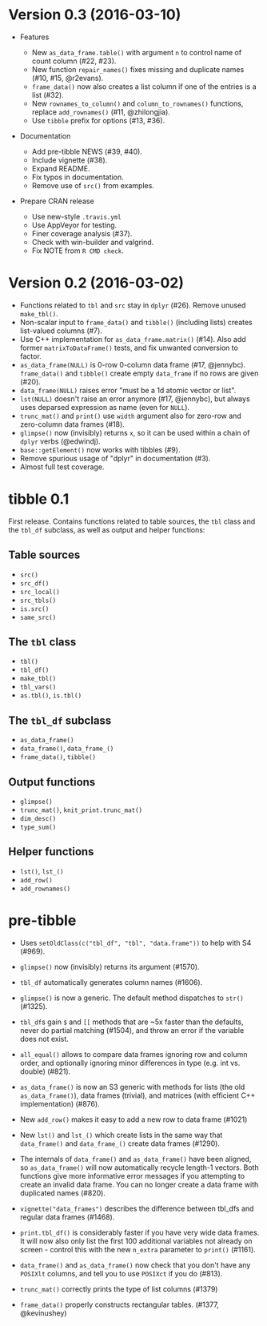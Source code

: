 Version 0.3 (2016-03-10)
===


- Features
    - New `as_data_frame.table()` with argument `n` to control name of count column (#22, #23).
    - New function `repair_names()` fixes missing and duplicate names (#10, #15, @r2evans).
    - `frame_data()` now also creates a list column if one of the entries is a list (#32).
    - New `rownames_to_column()` and `column_to_rownames()` functions, replace `add_rownames()` (#11, @zhilongjia).
    - Use `tibble` prefix for options (#13, #36).

- Documentation
    - Add pre-tibble NEWS (#39, #40).
    - Include vignette (#38).
    - Expand README.
    - Fix typos in documentation.
    - Remove use of `src()` from examples.

- Prepare CRAN release
    - Use new-style `.travis.yml`
    - Use AppVeyor for testing.
    - Finer coverage analysis (#37).
    - Check with win-builder and valgrind.
    - Fix NOTE from `R CMD check`.


Version 0.2 (2016-03-02)
===

- Functions related to `tbl` and `src` stay in `dplyr` (#26). Remove unused `make_tbl()`.
- Non-scalar input to `frame_data()` and `tibble()` (including lists) creates list-valued columns (#7).
- Use C++ implementation for `as_data_frame.matrix()` (#14). Also add former `matrixToDataFrame()` tests, and fix unwanted conversion to factor.
- `as_data_frame(NULL)` is 0-row 0-column data frame (#17, @jennybc). `frame_data()` and `tibble()` create empty `data_frame` if no rows are given (#20).
- `data_frame(NULL)` raises error "must be a 1d atomic vector or list".
- `lst(NULL)` doesn't raise an error anymore (#17, @jennybc), but always uses deparsed expression as name (even for `NULL`).
- `trunc_mat()` and `print()` use `width` argument also for zero-row and zero-column data frames (#18).
- `glimpse()` now (invisibly) returns `x`, so it can be used within a chain of `dplyr` verbs (@edwindj).
- `base::getElement()` now works with tibbles (#9).
- Remove spurious usage of "dplyr" in documentation (#3).
- Almost full test coverage.


tibble 0.1
==========

First release. Contains functions related to table sources, the `tbl` class and the `tbl_df` subclass, as well as output and helper functions:

## Table sources

- `src()`
- `src_df()`
- `src_local()`
- `src_tbls()`
- `is.src()`
- `same_src()`


## The `tbl` class

- `tbl()`
- `tbl_df()`
- `make_tbl()`
- `tbl_vars()`
- `as.tbl()`, `is.tbl()`


## The `tbl_df` subclass

- `as_data_frame()`
- `data_frame()`, `data_frame_()`
- `frame_data()`, `tibble()`


## Output functions

- `glimpse()`
- `trunc_mat()`, `knit_print.trunc_mat()`
- `dim_desc()`
- `type_sum()`


## Helper functions

- `lst()`, `lst_()`
- `add_row()`
- `add_rownames()`


pre-tibble
==========

* Uses `setOldClass(c("tbl_df", "tbl", "data.frame"))` to help with S4
  (#969).

*  `glimpse()` now (invisibly) returns its argument (#1570).

* `tbl_df` automatically generates column names (#1606).

* `glimpse()` is now a generic. The default method dispatches to `str()`
  (#1325).

* `tbl_df`s gain `$` and `[[` methods that are ~5x faster than the defaults,
  never do partial matching (#1504), and throw an error if the variable
  does not exist.

* `all_equal()` allows to compare data frames ignoring row and column order,
  and optionally ignoring minor differences in type (e.g. int vs. double)
  (#821).

* `as_data_frame()` is now an S3 generic with methods for lists (the old
  `as_data_frame()`), data frames (trivial), and matrices (with efficient
  C++ implementation) (#876).

* New `add_row()` makes it easy to add a new row to data frame (#1021)

* New `lst()` and `lst_()` which create lists in the same way that
  `data_frame()` and `data_frame_()` create data frames (#1290).

* The internals of `data_frame()` and `as_data_frame()` have been aligned,
  so `as_data_frame()` will now automatically recycle length-1 vectors.
  Both functions give more informative error messages if you attempting to
  create an invalid data frame. You can no longer create a data frame with
  duplicated names (#820).

* `vignette("data_frames")` describes the difference between tbl_dfs and
  regular data frames (#1468).

* `print.tbl_df()` is considerably faster if you have very wide data frames.
  It will now also only list the first 100 additional variables not already
  on screen - control this with the new `n_extra` parameter to `print()`
  (#1161).

* `data_frame()` and `as_data_frame()` now check that you don't have any
  `POSIXlt` columns, and tell you to use `POSIXct` if you do (#813).

* `trunc_mat()` correctly prints the type of list columns (#1379)

* `frame_data()` properly constructs rectangular tables. (#1377, @kevinushey)
